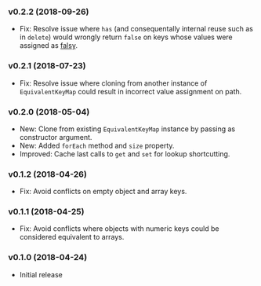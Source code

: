 ### v0.2.2 (2018-09-26)

- Fix: Resolve issue where `has` (and consequentally internal reuse such as in `delete`) would wrongly return `false` on keys whose values were assigned as [falsy](https://developer.mozilla.org/en-US/docs/Glossary/Falsy).

### v0.2.1 (2018-07-23)

- Fix: Resolve issue where cloning from another instance of `EquivalentKeyMap` could result in incorrect value assignment on path.

### v0.2.0 (2018-05-04)

- New: Clone from existing `EquivalentKeyMap` instance by passing as constructor argument.
- New: Added `forEach` method and `size` property.
- Improved: Cache last calls to `get` and `set` for lookup shortcutting.

### v0.1.2 (2018-04-26)

- Fix: Avoid conflicts on empty object and array keys.

### v0.1.1 (2018-04-25)

- Fix: Avoid conflicts where objects with numeric keys could be considered equivalent to arrays.

### v0.1.0 (2018-04-24)

- Initial release
